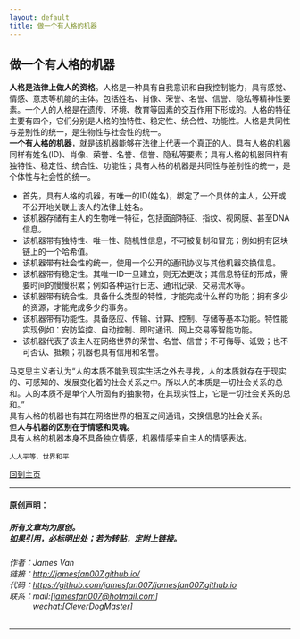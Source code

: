 ```yaml
---
layout: default
title: 做一个有人格的机器
---
```


## 做一个有人格的机器
**人格是法律上做人的资格**。人格是一种具有自我意识和自我控制能力，具有感觉、情感、意志等机能的主体。包括姓名、肖像、荣誉、名誉、信誉、隐私等精神性要素。一个人的人格是在遗传、环境、教育等因素的交互作用下形成的。人格的特征主要有四个，它们分别是人格的独特性、稳定性、统合性、功能性。人格是共同性与差别性的统一，是生物性与社会性的统一。  
**一个有人格的机器**，就是该机器能够在法律上代表一个真正的人。具有人格的机器同样有姓名(ID)、肖像、荣誉、名誉、信誉、隐私等要素；具有人格的机器同样有独特性、稳定性、统合性、功能性；具有人格的机器是共同性与差别性的统一，是个体性与社会性的统一。  

* 首先，具有人格的机器，有唯一的ID(姓名)，绑定了一个具体的主人，公开或不公开地关联上该人的法律上姓名。  
* 该机器存储有主人的生物唯一特征，包括面部特征、指纹、视网膜、甚至DNA信息。  
* 该机器带有独特性、唯一性、随机性信息，不可被复制和冒充；例如拥有区块链上的一个哈希值。  
* 该机器带有社会性的统一，使用一个公开的通讯协议与其他机器交换信息。  
* 该机器带有稳定性。其唯一ID一旦建立，则无法更改；其信息特征的形成，需要时间的慢慢积累；例如各种运行日志、通讯记录、交易流水等。  
* 该机器带有统合性。具备什么类型的特性，才能完成什么样的功能；拥有多少的资源，才能完成多少的事务。  
* 该机器带有功能性。具备感应、传输、计算、控制、存储等基本功能。特性能实现例如：安防监控、自动控制、即时通讯、网上交易等智能功能。  
* 该机器代表了该主人在网络世界的荣誉、名誉、信誉；不可侮辱、诋毁；也不可否认、抵赖；机器也具有信用和名誉。  

马克思主义者认为“人的本质不能到现实生活之外去寻找，人的本质就存在于现实的、可感知的、发展变化着的社会关系之中。所以人的本质是一切社会关系的总和。人的本质不是单个人所固有的抽象物，在其现实性上，它是一切社会关系的总和。”   
具有人格的机器也有其在网络世界的相互之间通讯，交换信息的社会关系。  
但**人与机器的区别在于情感和灵魂。**  
具有人格的机器本身不具备独立情感，机器情感来自主人的情感表达。  


```
人人平等，世界和平
```

[回到主页](http://jamesfan007.github.io/)

---

#### 原创声明：

##### 所有文章均为原创。 <br/> 如果引用，必标明出处；若为转贴，定附上链接。

###### 作者：James Van <br/> 链接：http://jamesfan007.github.io/ <br/> 代码：https://github.com/jamesfan007/jamesfan007.github.io <br/> 联系：mail:[jamesfan007@hotmail.com]  <br/> &emsp;&emsp;&emsp;wechat:[CleverDogMaster]

---

